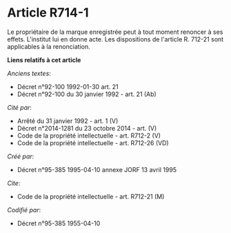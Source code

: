 # Article R714-1

Le propriétaire de la marque enregistrée peut à tout moment renoncer à ses effets. L'institut lui en donne acte. Les
dispositions de l'article R. 712-21 sont applicables à la renonciation.

**Liens relatifs à cet article**

_Anciens textes_:

  - Décret n°92-100 1992-01-30 art. 21
  - Décret n°92-100 du 30 janvier 1992 - art. 21 (Ab)

_Cité par_:

  - Arrêté du 31 janvier 1992 - art. 1 (V)
  - Décret n°2014-1281 du 23 octobre 2014 - art. (V)
  - Code de la propriété intellectuelle - art. R712-2 (V)
  - Code de la propriété intellectuelle - art. R712-26 (VD)

_Créé par_:

  - Décret n°95-385 1995-04-10 annexe JORF 13 avril 1995

_Cite_:

  - Code de la propriété intellectuelle - art. R712-21 (M)

_Codifié par_:

  - Décret n°95-385 1955-04-10
